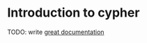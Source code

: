 # Introduction to cypher

TODO: write [great documentation](http://jacobian.org/writing/great-documentation/what-to-write/)
